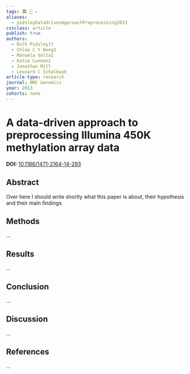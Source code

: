 ```yaml
---
tags: 🏛 🔬 ✍️
aliases:
  - pidsleyDatadrivenApproachPreprocessing2013
cssclass: article
publish: true
authors:
  - Ruth Pidsley1†
  - Chloe C Y Wong1
  - Manuela Volta1
  - Katie Lunnon1
  - Jonathan Mill
  - Leonard C Schalkwyk
article-type: research
journal: BMC Genomics
year: 2013
cohorts: none
---
```

# A data-driven approach to preprocessing Illumina 450K methylation array data
**DOI:** [10.1186/1471-2164-14-293](https://www.doi.org/10.1186/1471-2164-14-293)

## Abstract
Over here I should write shortly what this paper is about, their hypothesis and their main findings

## Methods
...

## Results
...

## Conclusion
...

## Discussion
...

## References
...